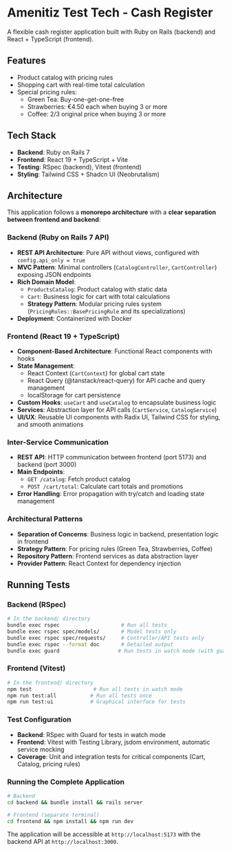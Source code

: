 # Amenitiz Test Tech - Cash Register

A flexible cash register application built with Ruby on Rails (backend) and React + TypeScript (frontend).

## Features

-   Product catalog with pricing rules
-   Shopping cart with real-time total calculation
-   Special pricing rules:
    -   Green Tea: Buy-one-get-one-free
    -   Strawberries: €4.50 each when buying 3 or more
    -   Coffee: 2/3 original price when buying 3 or more

## Tech Stack

-   **Backend**: Ruby on Rails 7
-   **Frontend**: React 19 + TypeScript + Vite
-   **Testing**: RSpec (backend), Vitest (frontend)
-   **Styling**: Tailwind CSS + Shadcn UI (Neobrutalism)

## Architecture

This application follows a **monorepo architecture** with a **clear separation between frontend and backend**:

### Backend (Ruby on Rails 7 API)

-   **REST API Architecture**: Pure API without views, configured with `config.api_only = true`
-   **MVC Pattern**: Minimal controllers (`CatalogController`, `CartController`) exposing JSON endpoints
-   **Rich Domain Model**:
    -   `ProductsCatalog`: Product catalog with static data
    -   `Cart`: Business logic for cart with total calculations
    -   **Strategy Pattern**: Modular pricing rules system (`PricingRules::BasePricingRule` and its specializations)
-   **Deployment**: Containerized with Docker

### Frontend (React 19 + TypeScript)

-   **Component-Based Architecture**: Functional React components with hooks
-   **State Management**:
    -   React Context (`CartContext`) for global cart state
    -   React Query (@tanstack/react-query) for API cache and query management
    -   localStorage for cart persistence
-   **Custom Hooks**: `useCart` and `useCatalog` to encapsulate business logic
-   **Services**: Abstraction layer for API calls (`CartService`, `CatalogService`)
-   **UI/UX**: Reusable UI components with Radix UI, Tailwind CSS for styling, and smooth animations

### Inter-Service Communication

-   **REST API**: HTTP communication between frontend (port 5173) and backend (port 3000)
-   **Main Endpoints**:
    -   `GET /catalog`: Fetch product catalog
    -   `POST /cart/total`: Calculate cart totals and promotions
-   **Error Handling**: Error propagation with try/catch and loading state management

### Architectural Patterns

-   **Separation of Concerns**: Business logic in backend, presentation logic in frontend
-   **Strategy Pattern**: For pricing rules (Green Tea, Strawberries, Coffee)
-   **Repository Pattern**: Frontend services as data abstraction layer
-   **Provider Pattern**: React Context for dependency injection

## Running Tests

### Backend (RSpec)

```bash
# In the backend/ directory
bundle exec rspec                    # Run all tests
bundle exec rspec spec/models/       # Model tests only
bundle exec rspec spec/requests/     # Controller/API tests only
bundle exec rspec --format doc       # Detailed output
bundle exec guard                   # Run tests in watch mode (with guard)
```

### Frontend (Vitest)

```bash
# In the frontend/ directory
npm test                    # Run all tests in watch mode
npm run test:all           # Run all tests once
npm run test:ui            # Graphical interface for tests
```

### Test Configuration

-   **Backend**: RSpec with Guard for tests in watch mode
-   **Frontend**: Vitest with Testing Library, jsdom environment, automatic service mocking
-   **Coverage**: Unit and integration tests for critical components (Cart, Catalog, pricing rules)

### Running the Complete Application

```bash
# Backend
cd backend && bundle install && rails server

# Frontend (separate terminal)
cd frontend && npm install && npm run dev
```

The application will be accessible at `http://localhost:5173` with the backend API at `http://localhost:3000`.
